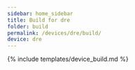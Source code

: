 ```yaml
---
sidebar: home_sidebar
title: Build for dre
folder: build
permalink: /devices/dre/build/
device: dre
---
```

{% include templates/device_build.md %}
